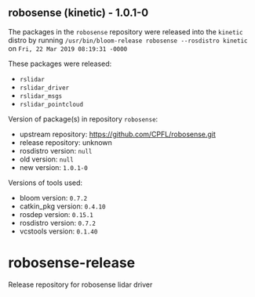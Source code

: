 ## robosense (kinetic) - 1.0.1-0

The packages in the `robosense` repository were released into the `kinetic` distro by running `/usr/bin/bloom-release robosense --rosdistro kinetic` on `Fri, 22 Mar 2019 08:19:31 -0000`

These packages were released:
- `rslidar`
- `rslidar_driver`
- `rslidar_msgs`
- `rslidar_pointcloud`

Version of package(s) in repository `robosense`:

- upstream repository: https://github.com/CPFL/robosense.git
- release repository: unknown
- rosdistro version: `null`
- old version: `null`
- new version: `1.0.1-0`

Versions of tools used:

- bloom version: `0.7.2`
- catkin_pkg version: `0.4.10`
- rosdep version: `0.15.1`
- rosdistro version: `0.7.2`
- vcstools version: `0.1.40`


# robosense-release
Release repository for robosense lidar driver
